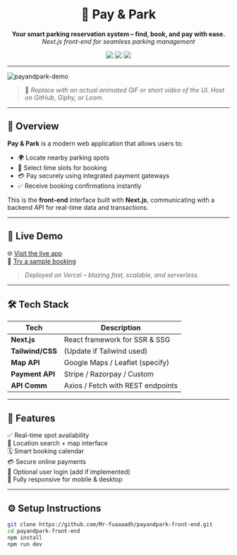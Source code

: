 <h1 align="center">🚗 Pay & Park</h1>
<p align="center">
  <b>Your smart parking reservation system – find, book, and pay with ease.</b><br/>
  <i>Next.js front-end for seamless parking management</i>
</p>

<p align="center">
  <img src="https://img.shields.io/badge/Next.js-Frontend-black?logo=next.js" />
  <img src="https://img.shields.io/badge/Deployed-Vercel-007ACC?logo=vercel" />
  <img src="https://img.shields.io/badge/Status-In%20Progress-yellow" />
</p>

---

![payandpark-demo](https://your-demo-gif-or-screenshot-url.gif)

> 📸 *Replace with an actual animated GIF or short video of the UI. Host on GitHub, Giphy, or Loom.*

---

## 📌 Overview

**Pay & Park** is a modern web application that allows users to:
- 🌍 Locate nearby parking spots
- 📅 Select time slots for booking
- 💳 Pay securely using integrated payment gateways
- ✅ Receive booking confirmations instantly

This is the **front-end** interface built with **Next.js**, communicating with a backend API for real-time data and transactions.

---

## 🚀 Live Demo

🌐 [Visit the live app](https://your-deployed-url.com)  
🧪 [Try a sample booking](#)

> *Deployed on Vercel – blazing fast, scalable, and serverless.*

---

## 🛠 Tech Stack

| Tech             | Description                      |
|------------------|----------------------------------|
| **Next.js**      | React framework for SSR & SSG    |
| **Tailwind/CSS** | (Update if Tailwind used)        |
| **Map API**      | Google Maps / Leaflet (specify)  |
| **Payment API**  | Stripe / Razorpay / Custom       |
| **API Comm**     | Axios / Fetch with REST endpoints|

---

## 🧩 Features

✅ Real-time spot availability  
📍 Location search + map interface  
🗓 Smart booking calendar  
💳 Secure online payments  
🔐 Optional user login (add if implemented)  
📱 Fully responsive for mobile & desktop  

---

## ⚙️ Setup Instructions

```bash
git clone https://github.com/Mr-fuaaaadh/payandpark-front-end.git
cd payandpark-front-end
npm install
npm run dev



